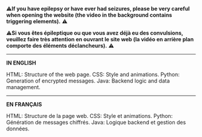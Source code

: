 ⚠️**If you have epilepsy or have ever had seizures, please be very careful when opening the website (the video in the background contains triggering elements).** ⚠️

⚠️**Si vous êtes épileptique ou que vous avez déjà eu des convulsions, veuillez faire très attention en ouvrant le site web (la vidéo en arrière plan comporte des éléments déclancheurs).** ⚠️

---

**IN ENGLISH**

HTML: Structure of the web page.
CSS: Style and animations.
Python: Generation of encrypted messages.
Java: Backend logic and data management.

---

**EN FRANÇAIS**

HTML: Structure de la page web.
CSS: Style et animations.
Python: Génération de messages chiffrés.
Java: Logique backend et gestion des données.

